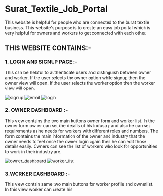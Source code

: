 # Surat_Textile_Job_Portal

This website is helpful for people who are connected to the Surat textile business. This website's purpose is to create an easy job portal which is very helpful for owners and workers to get connected with each other.

## THIS WEBSITE CONTAINS:-

### 1. LOGIN AND SIGNUP PAGE :-
This can be helpful to authenticate users and distinguish between owner and worker. If the user selects the owner option while signup then the owner view will open. If the user selects the worker option then the worker view will open.

![signup](https://github.com/PatelNisarg28/Surat_Textile_Job_Portal/assets/98385350/a2eb7585-39e8-40ad-9444-41599dc72ec7)
![email](https://github.com/PatelNisarg28/Surat_Textile_Job_Portal/assets/98385350/fc9570a5-363d-4962-88d8-263c8b88b4ef)
![login](https://github.com/PatelNisarg28/Surat_Textile_Job_Portal/assets/98385350/0dfc147a-d0a0-4669-a581-ce6ac1459eeb)

### 2. OWNER DASHBOARD :-
This view contains the two main buttons owner form and worker list. In the owner form owner can set the details of his industry and also he can set requirements as he needs for workers with different roles and numbers. The form contains the main information of the owner and industry that the owner needs to feel once the owner login again then he can edit those details easily. Owners can see the list of workers who look for opportunities to work in their industry are.

![owner_dashboard](https://github.com/PatelNisarg28/Surat_Textile_Job_Portal/assets/98385350/05f199aa-93e0-4b09-980a-81948a93a31e)
![worker_list](https://github.com/PatelNisarg28/Surat_Textile_Job_Portal/assets/98385350/0ac36c3f-8915-4b34-be88-f3bc23a1969f)

### 3.WORKER DASHBOARD :-
This view contain same two main buttons for worker profile and ownerlist. In this view worker can create his 
